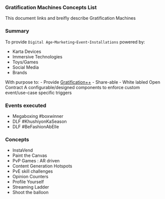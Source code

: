 ### Gratification Machines Concepts List
This document links and breifly describe Gratification Machines

### Summary
To provide `Digital Age`-`Marketing`-`Event`-`Installations` powered by:
  - Karta Devices
  - Immersive Technologies
  - Toys/Games
  - Social Media
  - Brands

With purpose to:
    - Provide [Gratification++]()
    - Share-able
    - White labled Open Contract
    A configurable/designed components to enforce custom event/use-case specific triggers


### Events executed
* Megaboxing #boxwinner
* DLF #KhushiyonKaSeason
* DLF #BeFashionAbElle

### Concepts

* InstaVend
* Paint the Canvas
* PvP Games : AR driven
* Content Generation Hotspots
* PvE skill challenges
* Opinion Counters
* Profile Yourself
* Streaming Ladder
* Shoot the balloon